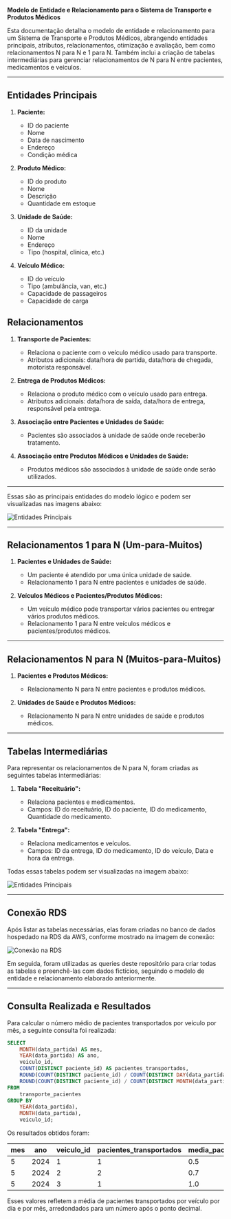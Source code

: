 **Modelo de Entidade e Relacionamento para o Sistema de Transporte e Produtos Médicos**

Esta documentação detalha o modelo de entidade e relacionamento para um Sistema de Transporte e Produtos Médicos, abrangendo entidades principais, atributos, relacionamentos, otimização e avaliação, bem como relacionamentos N para N e 1 para N. Também inclui a criação de tabelas intermediárias para gerenciar relacionamentos de N para N entre pacientes, medicamentos e veículos.

---

## Entidades Principais

1. **Paciente:**
   - ID do paciente
   - Nome
   - Data de nascimento
   - Endereço
   - Condição médica

2. **Produto Médico:**
   - ID do produto
   - Nome
   - Descrição
   - Quantidade em estoque

3. **Unidade de Saúde:**
   - ID da unidade
   - Nome
   - Endereço
   - Tipo (hospital, clínica, etc.)

4. **Veículo Médico:**
   - ID do veículo
   - Tipo (ambulância, van, etc.)
   - Capacidade de passageiros
   - Capacidade de carga

## Relacionamentos

1. **Transporte de Pacientes:**
   - Relaciona o paciente com o veículo médico usado para transporte.
   - Atributos adicionais: data/hora de partida, data/hora de chegada, motorista responsável.

2. **Entrega de Produtos Médicos:**
   - Relaciona o produto médico com o veículo usado para entrega.
   - Atributos adicionais: data/hora de saída, data/hora de entrega, responsável pela entrega.

3. **Associação entre Pacientes e Unidades de Saúde:**
   - Pacientes são associados à unidade de saúde onde receberão tratamento.

4. **Associação entre Produtos Médicos e Unidades de Saúde:**
   - Produtos médicos são associados à unidade de saúde onde serão utilizados.

---

Essas são as principais entidades do modelo lógico e podem ser visualizadas nas imagens abaixo:

![Entidades Principais](modelo_logico_pond.png)

---

## Relacionamentos 1 para N (Um-para-Muitos)

1. **Pacientes e Unidades de Saúde:**
   - Um paciente é atendido por uma única unidade de saúde.
   - Relacionamento 1 para N entre pacientes e unidades de saúde.

2. **Veículos Médicos e Pacientes/Produtos Médicos:**
   - Um veículo médico pode transportar vários pacientes ou entregar vários produtos médicos.
   - Relacionamento 1 para N entre veículos médicos e pacientes/produtos médicos.

---

## Relacionamentos N para N (Muitos-para-Muitos)

1. **Pacientes e Produtos Médicos:**
   - Relacionamento N para N entre pacientes e produtos médicos.

2. **Unidades de Saúde e Produtos Médicos:**
   - Relacionamento N para N entre unidades de saúde e produtos médicos.

---

## Tabelas Intermediárias

Para representar os relacionamentos de N para N, foram criadas as seguintes tabelas intermediárias:

1. **Tabela "Receituário":**
   - Relaciona pacientes e medicamentos.
   - Campos: ID do receituário, ID do paciente, ID do medicamento, Quantidade do medicamento.

2. **Tabela "Entrega":**
   - Relaciona medicamentos e veículos.
   - Campos: ID da entrega, ID do medicamento, ID do veículo, Data e hora da entrega.


Todas essas tabelas podem ser visualizadas na imagem abaixo:

![Entidades Principais](modelo_logico_pond2.png)

---
## Conexão RDS

Após listar as tabelas necessárias, elas foram criadas no banco de dados hospedado na RDS da AWS, conforme mostrado na imagem de conexão:

![Conexão na RDS](conexao_rds.png)

Em seguida, foram utilizadas as queries deste repositório para criar todas as tabelas e preenchê-las com dados fictícios, seguindo o modelo de entidade e relacionamento elaborado anteriormente.

---
## Consulta Realizada e Resultados

Para calcular o número médio de pacientes transportados por veículo por mês, a seguinte consulta foi realizada:

```sql
SELECT 
    MONTH(data_partida) AS mes,
    YEAR(data_partida) AS ano,
    veiculo_id,
    COUNT(DISTINCT paciente_id) AS pacientes_transportados,
    ROUND(COUNT(DISTINCT paciente_id) / COUNT(DISTINCT DAY(data_partida)), 1) AS media_pacientes_por_dia,
    ROUND(COUNT(DISTINCT paciente_id) / COUNT(DISTINCT MONTH(data_partida)), 1) AS media_pacientes_por_mes
FROM 
    transporte_pacientes
GROUP BY 
    YEAR(data_partida),
    MONTH(data_partida),
    veiculo_id;
```

Os resultados obtidos foram:

| mes | ano  | veiculo_id | pacientes_transportados | media_pacientes_por_dia | media_pacientes_por_mes |
|-----|------|------------|------------------------|-------------------------|-------------------------|
| 5   | 2024 | 1          | 1                      | 0.5                     | 1.0                     |
| 5   | 2024 | 2          | 2                      | 0.7                     | 2.0                     |
| 5   | 2024 | 3          | 1                      | 1.0                     | 1.0                     |

Esses valores refletem a média de pacientes transportados por veículo por dia e por mês, arredondados para um número após o ponto decimal.